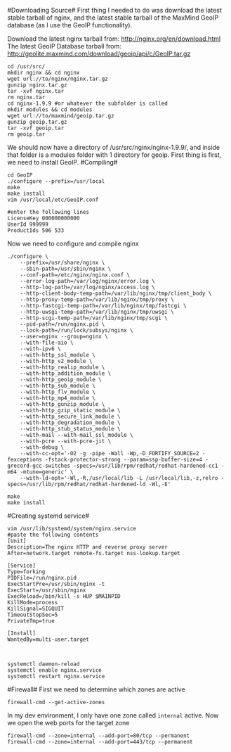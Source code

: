 #Downloading Source#
First thing I needed to do was download the latest stable tarball of nginx, and the latest stable tarball of the MaxMind GeoIP database (as I use the GeoIP functionality).

Download the latest nginx tarball from: http://nginx.org/en/download.html
The latest GeoIP Database tarball from: http://geolite.maxmind.com/download/geoip/api/c/GeoIP.tar.gz
```
cd /usr/src/
mkdir nginx && cd nginx
wget url://to/nginx/nginx.tar.gz
gunzip nginx.tar.gz
tar -xvf nginx.tar
rm nginx.tar
cd nginx-1.9.9 #or whatever the subfolder is called
mkdir modules && cd modules
wget url://to/maxmind/geoip.tar.gz
gunzip geoip.tar.gz
tar -xvf geoip.tar
rm geoip.tar
```

We should now have a directory of /usr/src/nginx/nginx-1.9.9/, and inside that folder is a modules folder with 1 directory for geoip. First thing is first, we need to install GeoIP.
#Compiling#
```
cd GeoIP
./configure --prefix=/usr/local
make
make install
vim /usr/local/etc/GeoIP.conf

#enter the following lines
LicenseKey 000000000000
UserId 999999
ProductIds 506 533
```

Now we need to configure and compile nginx
```
./configure \
    --prefix=/usr/share/nginx \
    --sbin-path=/usr/sbin/nginx \
    --conf-path=/etc/nginx/nginx.conf \
    --error-log-path=/var/log/nginx/error.log \
    --http-log-path=/var/log/nginx/access.log \
    --http-client-body-temp-path=/var/lib/nginx/tmp/client_body \
    --http-proxy-temp-path=/var/lib/nginx/tmp/proxy \
    --http-fastcgi-temp-path=/var/lib/nginx/tmp/fastcgi \
    --http-uwsgi-temp-path=/var/lib/nginx/tmp/uwsgi \
    --http-scgi-temp-path=/var/lib/nginx/tmp/scgi \
    --pid-path=/run/nginx.pid \
    --lock-path=/run/lock/subsys/nginx \
    --user=nginx --group=nginx \
    --with-file-aio \
    --with-ipv6 \
    --with-http_ssl_module \
    --with-http_v2_module \
    --with-http_realip_module \
    --with-http_addition_module \
    --with-http_geoip_module \
    --with-http_sub_module \
    --with-http_flv_module \
    --with-http_mp4_module \
    --with-http_gunzip_module \
    --with-http_gzip_static_module \
    --with-http_secure_link_module \
    --with-http_degradation_module \
    --with-http_stub_status_module \
    --with-mail --with-mail_ssl_module \
    --with-pcre --with-pcre-jit \
    --with-debug \
    --with-cc-opt='-O2 -g -pipe -Wall -Wp,-D_FORTIFY_SOURCE=2 -fexceptions -fstack-protector-strong --param=ssp-buffer-size=4 -grecord-gcc-switches -specs=/usr/lib/rpm/redhat/redhat-hardened-cc1 -m64 -mtune=generic' \
    --with-ld-opt='-Wl,-R,/usr/local/lib -L /usr/local/lib,-z,relro -specs=/usr/lib/rpm/redhat/redhat-hardened-ld -Wl,-E'

make
make install
```

#Creating systemd service#
```
vim /usr/lib/systemd/system/nginx.service
#paste the following contents
[Unit]
Description=The nginx HTTP and reverse proxy server
After=network.target remote-fs.target nss-lookup.target

[Service]
Type=forking
PIDFile=/run/nginx.pid
ExecStartPre=/usr/sbin/nginx -t
ExecStart=/usr/sbin/nginx
ExecReload=/bin/kill -s HUP $MAINPID
KillMode=process
KillSignal=SIGQUIT
TimeoutStopSec=5
PrivateTmp=true

[Install]
WantedBy=multi-user.target



systemctl daemon-reload
systemctl enable nginx.service
systemctl restart nginx.service
```

#Firewall#
First we need to determine which zones are active
```
firewall-cmd --get-active-zones
```
In my dev environment, I only have one zone called `internal` active. Now we open the web ports for the target zone
```
firewall-cmd --zone=internal --add-port=80/tcp --permanent
firewall-cmd --zone=internal --add-port=443/tcp --permanent
```